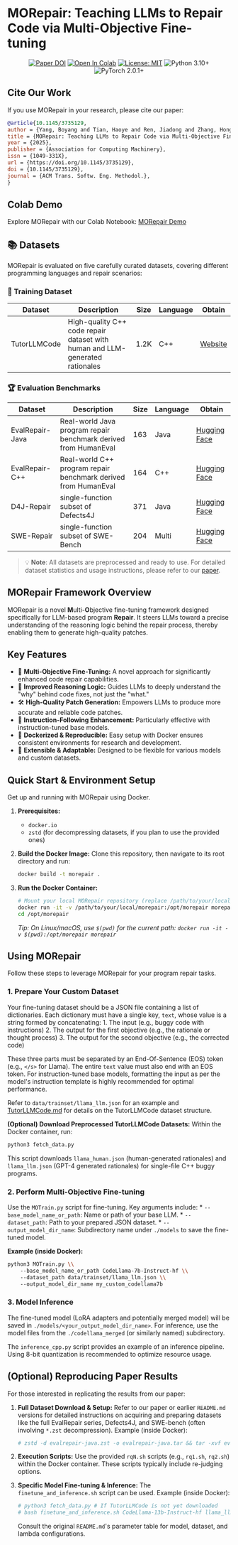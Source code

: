 # MORepair: Teaching LLMs to Repair Code via Multi-Objective Fine-tuning

<p align="center">
  <a href="https://doi.org/10.1145/3735129"><img src="https://img.shields.io/badge/DOI-10.1145/3735129-blue.svg" alt="Paper DOI"></a>
  <a href="https://colab.research.google.com/drive/1vlabdN5Oucm-5kVtMHuEw-kvqDOtB5hg"><img src="https://colab.research.google.com/assets/colab-badge.svg" alt="Open In Colab"></a>
  <a href="LICENSE.md"><img src="https://img.shields.io/badge/License-MIT-yellow.svg" alt="License: MIT"></a>
  <img src="https://img.shields.io/badge/Python-3.10+-blue.svg" alt="Python 3.10+">
  <img src="https://img.shields.io/badge/PyTorch-2.0.1+-orange.svg" alt="PyTorch 2.0.1+">
</p>

## Cite Our Work

If you use MORepair in your research, please cite our paper:

```bibtex
@article{10.1145/3735129,
author = {Yang, Boyang and Tian, Haoye and Ren, Jiadong and Zhang, Hongyu and Klein, Jacques and Bissyande, Tegawende and Le Goues, Claire and Jin, Shunfu},
title = {MORepair: Teaching LLMs to Repair Code via Multi-Objective Fine-Tuning},
year = {2025},
publisher = {Association for Computing Machinery},
issn = {1049-331X},
url = {https://doi.org/10.1145/3735129},
doi = {10.1145/3735129},
journal = {ACM Trans. Softw. Eng. Methodol.},
}
```

## Colab Demo

Explore MORepair with our Colab Notebook:
[MORepair Demo](https://colab.research.google.com/drive/1vlabdN5Oucm-5kVtMHuEw-kvqDOtB5hg)

## 📚 Datasets

MORepair is evaluated on five carefully curated datasets, covering different programming languages and repair scenarios:

### 🎯 Training Dataset
| Dataset | Description | Size | Language | Obtain |
|---------|-------------|------|----------|---------|
| TutorLLMCode | High-quality C++ code repair dataset with human and LLM-generated rationales | 1.2K | C++ | [Website](https://tutorcode.org/docs/) |

### 🏆 Evaluation Benchmarks
| Dataset | Description | Size | Language | Obtain |
|---------|-------------|------|----------|---------|
| EvalRepair-Java | Real-world Java program repair benchmark derived from HumanEval | 163 | Java | [Hugging Face](https://huggingface.co/datasets/barty/EvalRepair-Java) |
| EvalRepair-C++ | Real-world C++ program repair benchmark derived from HumanEval | 164 | C++ | [Hugging Face](https://huggingface.co/datasets/barty/EvalRepair-Cpp) |
| D4J-Repair | single-function subset of Defects4J | 371 | Java | [Hugging Face](https://huggingface.co/datasets/barty/D4J-Repair) |
| SWE-Repair | single-function subset of SWE-Bench | 204 | Multi | [Hugging Face](https://huggingface.co/datasets/barty/SWE-Repair) |

> 💡 **Note**: All datasets are preprocessed and ready to use. For detailed dataset statistics and usage instructions, please refer to our [paper](https://doi.org/10.1145/3735129).

## MORepair Framework Overview

MORepair is a novel **M**ulti-**O**bjective fine-tuning framework designed specifically for LLM-based program **Repair**. It steers LLMs toward a precise understanding of the reasoning logic behind the repair process, thereby enabling them to generate high-quality patches.

## Key Features

*   🚀 **Multi-Objective Fine-Tuning:** A novel approach for significantly enhanced code repair capabilities.
*   🧠 **Improved Reasoning Logic:** Guides LLMs to deeply understand the "why" behind code fixes, not just the "what."
*   🛠️ **High-Quality Patch Generation:** Empowers LLMs to produce more accurate and reliable code patches.
*   📄 **Instruction-Following Enhancement:** Particularly effective with instruction-tuned base models.
*   🐳 **Dockerized & Reproducible:** Easy setup with Docker ensures consistent environments for research and development.
*   🧩 **Extensible & Adaptable:** Designed to be flexible for various models and custom datasets.

## Quick Start & Environment Setup

Get up and running with MORepair using Docker.

1.  **Prerequisites:**
    *   `docker.io`
    *   `zstd` (for decompressing datasets, if you plan to use the provided ones)

2.  **Build the Docker Image:**
    Clone this repository, then navigate to its root directory and run:
    ```bash
    docker build -t morepair .
    ```

3.  **Run the Docker Container:**
    ```bash
    # Mount your local MORepair repository (replace /path/to/your/local/morepair with the actual path)
    docker run -it -v /path/to/your/local/morepair:/opt/morepair morepair
    cd /opt/morepair
    ```
    *Tip: On Linux/macOS, use `$(pwd)` for the current path: `docker run -it -v $(pwd):/opt/morepair morepair`*

## Using MORepair

Follow these steps to leverage MORepair for your program repair tasks.

### 1. Prepare Your Custom Dataset

Your fine-tuning dataset should be a JSON file containing a list of dictionaries. Each dictionary must have a single key, `text`, whose value is a string formed by concatenating:
    1.  The input (e.g., buggy code with instructions)
    2.  The output for the first objective (e.g., the rationale or thought process)
    3.  The output for the second objective (e.g., the corrected code)

These three parts must be separated by an End-Of-Sentence (EOS) token (e.g., `</s>` for Llama). The entire `text` value must also end with an EOS token. For instruction-tuned base models, formatting the input as per the model's instruction template is highly recommended for optimal performance.

Refer to `data/trainset/llama_llm.json` for an example and [TutorLLMCode.md](TutorLLMCode.md) for details on the TutorLLMCode dataset structure.

**(Optional) Download Preprocessed TutorLLMCode Datasets:**
Within the Docker container, run:
```bash
python3 fetch_data.py
```
This script downloads `llama_human.json` (human-generated rationales) and `llama_llm.json` (GPT-4 generated rationales) for single-file C++ buggy programs.

### 2. Perform Multi-Objective Fine-tuning

Use the `MOTrain.py` script for fine-tuning. Key arguments include:
    *   `--base_model_name_or_path`: Name or path of your base LLM.
    *   `--dataset_path`: Path to your prepared JSON dataset.
    *   `--output_model_dir_name`: Subdirectory name under `./models` to save the fine-tuned model.

**Example (inside Docker):**
```bash
python3 MOTrain.py \\
    --base_model_name_or_path CodeLlama-7b-Instruct-hf \\
    --dataset_path data/trainset/llama_llm.json \\
    --output_model_dir_name my_custom_codellama7b
```

### 3. Model Inference

The fine-tuned model (LoRA adapters and potentially merged model) will be saved in `./models/<your_output_model_dir_name>`. For inference, use the model files from the `./codellama_merged` (or similarly named) subdirectory.

The `inference_cpp.py` script provides an example of an inference pipeline. Using 8-bit quantization is recommended to optimize resource usage.

## (Optional) Reproducing Paper Results

For those interested in replicating the results from our paper:

1.  **Full Dataset Download & Setup:**
    Refer to our paper or earlier `README.md` versions for detailed instructions on acquiring and preparing datasets like the full EvalRepair series, Defects4J, and SWE-bench (often involving `*.zst` decompression).
    Example (inside Docker):
    ```bash
    # zstd -d evalrepair-java.zst -o evalrepair-java.tar && tar -xvf evalrepair-java.tar
    ```

2.  **Execution Scripts:**
    Use the provided `rqN.sh` scripts (e.g., `rq1.sh`, `rq2.sh`) within the Docker container. These scripts typically include re-judging options.

3.  **Specific Model Fine-tuning & Inference:**
    The `finetune_and_inference.sh` script can be used.
    Example (inside Docker):
    ```bash
    # python3 fetch_data.py # If TutorLLMCode is not yet downloaded
    # bash finetune_and_inference.sh CodeLlama-13b-Instruct-hf llama_llm codellama13b-stdft 0
    ```
    Consult the original `README.md`'s parameter table for model, dataset, and lambda configurations.

